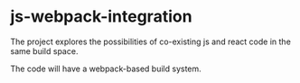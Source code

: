 # js-webpack-integration

The project explores the possibilities of co-existing js and react code in the same build space.


The code will have a webpack-based build system.
